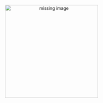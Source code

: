 <div align="center">

<a href="https://www.python.org/">
<figure>
        <img src="https://www.python.org/static/img/python-logo.png" alt="missing image" style="width: 300px; height: auto;">
        <figcaption></figcaption>
    </figure></a>
</div>
